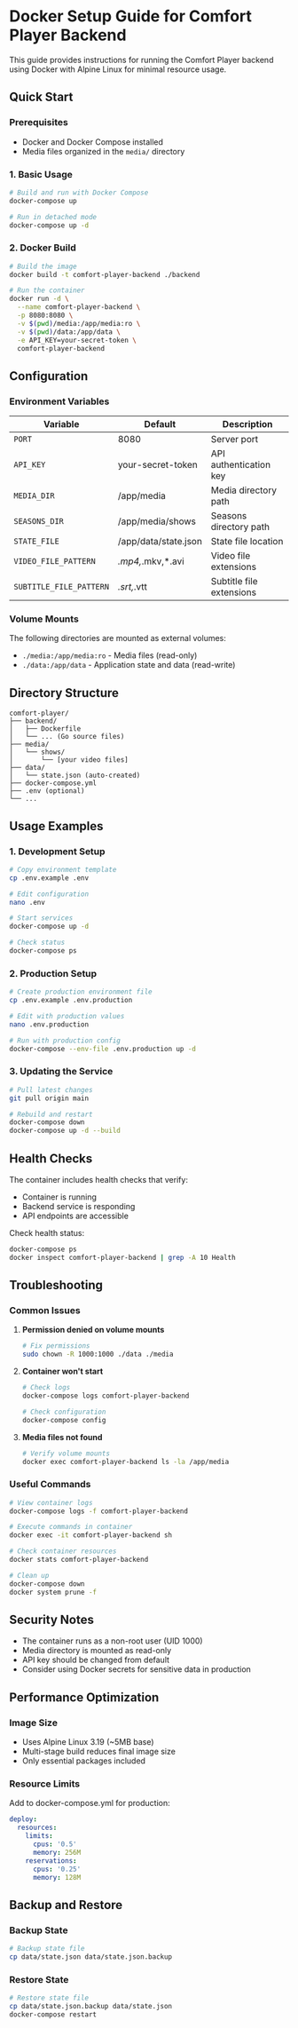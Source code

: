 # Docker Setup Guide for Comfort Player Backend

This guide provides instructions for running the Comfort Player backend using Docker with Alpine Linux for minimal resource usage.

## Quick Start

### Prerequisites
- Docker and Docker Compose installed
- Media files organized in the `media/` directory

### 1. Basic Usage

```bash
# Build and run with Docker Compose
docker-compose up

# Run in detached mode
docker-compose up -d
```

### 2. Docker Build

```bash
# Build the image
docker build -t comfort-player-backend ./backend

# Run the container
docker run -d \
  --name comfort-player-backend \
  -p 8080:8080 \
  -v $(pwd)/media:/app/media:ro \
  -v $(pwd)/data:/app/data \
  -e API_KEY=your-secret-token \
  comfort-player-backend
```

## Configuration

### Environment Variables

| Variable | Default | Description |
|----------|---------|-------------|
| `PORT` | 8080 | Server port |
| `API_KEY` | your-secret-token | API authentication key |
| `MEDIA_DIR` | /app/media | Media directory path |
| `SEASONS_DIR` | /app/media/shows | Seasons directory path |
| `STATE_FILE` | /app/data/state.json | State file location |
| `VIDEO_FILE_PATTERN` | *.mp4,*.mkv,*.avi | Video file extensions |
| `SUBTITLE_FILE_PATTERN` | *.srt,*.vtt | Subtitle file extensions |

### Volume Mounts

The following directories are mounted as external volumes:

- `./media:/app/media:ro` - Media files (read-only)
- `./data:/app/data` - Application state and data (read-write)

## Directory Structure

```
comfort-player/
├── backend/
│   ├── Dockerfile
│   └── ... (Go source files)
├── media/
│   └── shows/
│       └── [your video files]
├── data/
│   └── state.json (auto-created)
├── docker-compose.yml
├── .env (optional)
└── ...
```

## Usage Examples

### 1. Development Setup

```bash
# Copy environment template
cp .env.example .env

# Edit configuration
nano .env

# Start services
docker-compose up -d

# Check status
docker-compose ps
```

### 2. Production Setup

```bash
# Create production environment file
cp .env.example .env.production

# Edit with production values
nano .env.production

# Run with production config
docker-compose --env-file .env.production up -d
```

### 3. Updating the Service

```bash
# Pull latest changes
git pull origin main

# Rebuild and restart
docker-compose down
docker-compose up -d --build
```

## Health Checks

The container includes health checks that verify:
- Container is running
- Backend service is responding
- API endpoints are accessible

Check health status:
```bash
docker-compose ps
docker inspect comfort-player-backend | grep -A 10 Health
```

## Troubleshooting

### Common Issues

1. **Permission denied on volume mounts**
   ```bash
   # Fix permissions
   sudo chown -R 1000:1000 ./data ./media
   ```

2. **Container won't start**
   ```bash
   # Check logs
   docker-compose logs comfort-player-backend
   
   # Check configuration
   docker-compose config
   ```

3. **Media files not found**
   ```bash
   # Verify volume mounts
   docker exec comfort-player-backend ls -la /app/media
   ```

### Useful Commands

```bash
# View container logs
docker-compose logs -f comfort-player-backend

# Execute commands in container
docker exec -it comfort-player-backend sh

# Check container resources
docker stats comfort-player-backend

# Clean up
docker-compose down
docker system prune -f
```

## Security Notes

- The container runs as a non-root user (UID 1000)
- Media directory is mounted as read-only
- API key should be changed from default
- Consider using Docker secrets for sensitive data in production

## Performance Optimization

### Image Size
- Uses Alpine Linux 3.19 (~5MB base)
- Multi-stage build reduces final image size
- Only essential packages included

### Resource Limits
Add to docker-compose.yml for production:
```yaml
deploy:
  resources:
    limits:
      cpus: '0.5'
      memory: 256M
    reservations:
      cpus: '0.25'
      memory: 128M
```

## Backup and Restore

### Backup State
```bash
# Backup state file
cp data/state.json data/state.json.backup
```

### Restore State
```bash
# Restore state file
cp data/state.json.backup data/state.json
docker-compose restart
